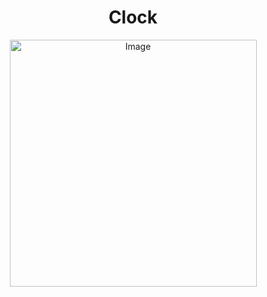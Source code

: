 <h1 align="center">Clock</h1>
<p align="center">
  <img src="https://www.icegif.com/wp-content/uploads/2023/08/icegif-695.gif" alt="Image" style="width: 395px; display: block; margin: 0 auto;" />
</p>

